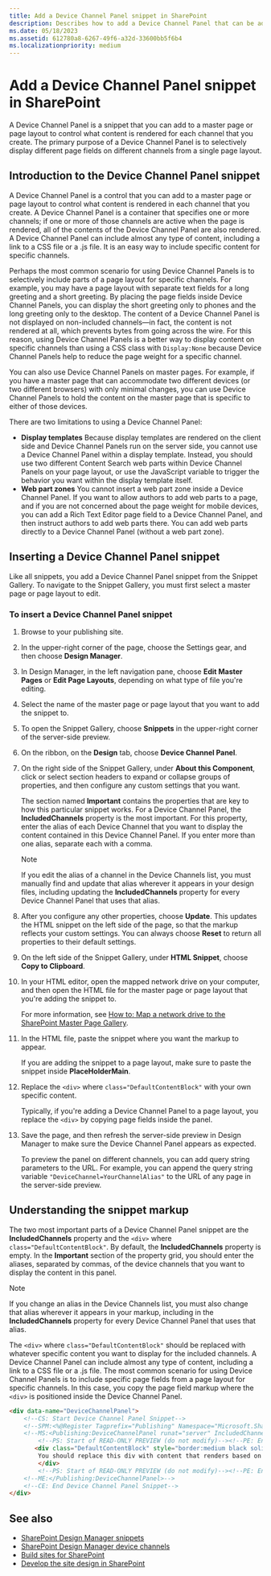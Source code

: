 ```yaml
---
title: Add a Device Channel Panel snippet in SharePoint
description: Describes how to add a Device Channel Panel that can be added to a master page or page layout to control how content is rendered in created channels.
ms.date: 05/18/2023
ms.assetid: 612780a8-6267-49f6-a32d-33600bb5f6b4
ms.localizationpriority: medium
---
```


# Add a Device Channel Panel snippet in SharePoint

A Device Channel Panel is a snippet that you can add to a master page or page layout to control what content is rendered for each channel that you create. The primary purpose of a Device Channel Panel is to selectively display different page fields on different channels from a single page layout.

## Introduction to the Device Channel Panel snippet

A Device Channel Panel is a control that you can add to a master page or page layout to control what content is rendered in each channel that you create. A Device Channel Panel is a container that specifies one or more channels; if one or more of those channels are active when the page is rendered, all of the contents of the Device Channel Panel are also rendered. A Device Channel Panel can include almost any type of content, including a link to a CSS file or a .js file. It is an easy way to include specific content for specific channels.

Perhaps the most common scenario for using Device Channel Panels is to selectively include parts of a page layout for specific channels. For example, you may have a page layout with separate text fields for a long greeting and a short greeting. By placing the page fields inside Device Channel Panels, you can display the short greeting only to phones and the long greeting only to the desktop. The content of a Device Channel Panel is not displayed on non-included channels—in fact, the content is not rendered at all, which prevents bytes from going across the wire. For this reason, using Device Channel Panels is a better way to display content on specific channels than using a CSS class with  `Display:None` because Device Channel Panels help to reduce the page weight for a specific channel.

You can also use Device Channel Panels on master pages. For example, if you have a master page that can accommodate two different devices (or two different browsers) with only minimal changes, you can use Device Channel Panels to hold the content on the master page that is specific to either of those devices.

There are two limitations to using a Device Channel Panel:

- **Display templates** Because display templates are rendered on the client side and Device Channel Panels run on the server side, you cannot use a Device Channel Panel within a display template. Instead, you should use two different Content Search web parts within Device Channel Panels on your page layout, or use the JavaScript variable to trigger the behavior you want within the display template itself.
- **Web part zones** You cannot insert a web part zone inside a Device Channel Panel. If you want to allow authors to add web parts to a page, and if you are not concerned about the page weight for mobile devices, you can add a Rich Text Editor page field to a Device Channel Panel, and then instruct authors to add web parts there. You can add web parts directly to a Device Channel Panel (without a web part zone).

## Inserting a Device Channel Panel snippet

Like all snippets, you add a Device Channel Panel snippet from the Snippet Gallery. To navigate to the Snippet Gallery, you must first select a master page or page layout to edit.
### To insert a Device Channel Panel snippet

1. Browse to your publishing site.
1. In the upper-right corner of the page, choose the Settings gear, and then choose **Design Manager**.
1. In Design Manager, in the left navigation pane, choose **Edit Master Pages** or **Edit Page Layouts**, depending on what type of file you're editing.
1. Select the name of the master page or page layout that you want to add the snippet to.
1. To open the Snippet Gallery, choose **Snippets** in the upper-right corner of the server-side preview.
1. On the ribbon, on the **Design** tab, choose **Device Channel Panel**.
1. On the right side of the Snippet Gallery, under **About this Component**, click or select section headers to expand or collapse groups of properties, and then configure any custom settings that you want.

    The section named **Important** contains the properties that are key to how this particular snippet works. For a Device Channel Panel, the **IncludedChannels** property is the most important. For this property, enter the alias of each Device Channel that you want to display the content contained in this Device Channel Panel. If you enter more than one alias, separate each with a comma.

    > [!NOTE]
    > If you edit the alias of a channel in the Device Channels list, you must manually find and update that alias wherever it appears in your design files, including updating the **IncludedChannels** property for every Device Channel Panel that uses that alias.

1. After you configure any other properties, choose **Update**. This updates the HTML snippet on the left side of the page, so that the markup reflects your custom settings. You can always choose **Reset** to return all properties to their default settings.
1. On the left side of the Snippet Gallery, under **HTML Snippet**, choose **Copy to Clipboard**.
1. In your HTML editor, open the mapped network drive on your computer, and then open the HTML file for the master page or page layout that you're adding the snippet to.

    For more information, see  [How to: Map a network drive to the SharePoint Master Page Gallery](how-to-map-a-network-drive-to-the-sharepoint-master-page-gallery.md).

1. In the HTML file, paste the snippet where you want the markup to appear.

    If you are adding the snippet to a page layout, make sure to paste the snippet inside **PlaceHolderMain**.

1. Replace the `<div>` where `class="DefaultContentBlock"` with your own specific content.

    Typically, if you're adding a Device Channel Panel to a page layout, you replace the `<div>` by copying page fields inside the panel.

1. Save the page, and then refresh the server-side preview in Design Manager to make sure the Device Channel Panel appears as expected.

    To preview the panel on different channels, you can add query string parameters to the URL. For example, you can append the query string variable  `"DeviceChannel=YourChannelAlias"` to the URL of any page in the server-side preview.

## Understanding the snippet markup

The two most important parts of a Device Channel Panel snippet are the **IncludedChannels** property and the `<div>` where `class="DefaultContentBlock"`. By default, the **IncludedChannels** property is empty. In the **Important** section of the property grid, you should enter the aliases, separated by commas, of the device channels that you want to display the content in this panel.

> [!NOTE]
> If you change an alias in the Device Channels list, you must also change that alias wherever it appears in your markup, including in the **IncludedChannels** property for every Device Channel Panel that uses that alias.


The `<div>` where `class="DefaultContentBlock"` should be replaced with whatever specific content you want to display for the included channels. A Device Channel Panel can include almost any type of content, including a link to a CSS file or a .js file. The most common scenario for using Device Channel Panels is to include specific page fields from a page layout for specific channels. In this case, you copy the page field markup where the `<div>` is positioned inside the Device Channel Panel.

```HTML
<div data-name="DeviceChannelPanel">
    <!--CS: Start Device Channel Panel Snippet-->
    <!--SPM:<%@Register Tagprefix="Publishing" Namespace="Microsoft.SharePoint.Publishing.WebControls" Assembly="Microsoft.SharePoint.Publishing, Version=15.0.0.0, Culture=neutral, PublicKeyToken=71e9bce111e9429c"%>-->
    <!--MS:<Publishing:DeviceChannelPanel runat="server" IncludedChannels="MyPhoneChannel, MyTabletChannel">-->
        <!--PS: Start of READ-ONLY PREVIEW (do not modify)--><!--PE: End of READ-ONLY PREVIEW-->
       <div class="DefaultContentBlock" style="border:medium black solid; background:yellow; color:black; margin:20px; padding:10px;">
        You should replace this div with content that renders based on your Device Channel Panel Properties.
        </div>
        <!--PS: Start of READ-ONLY PREVIEW (do not modify)--><!--PE: End of READ-ONLY PREVIEW-->
    <!--ME:</Publishing:DeviceChannelPanel>-->
    <!--CE: End Device Channel Panel Snippet-->
</div>
```

## See also

- [SharePoint Design Manager snippets](sharepoint-design-manager-snippets.md)
- [SharePoint Design Manager device channels](sharepoint-design-manager-device-channels.md)
- [Build sites for SharePoint](build-sites-for-sharepoint.md)
- [Develop the site design in SharePoint](develop-the-site-design-in-sharepoint.md)
